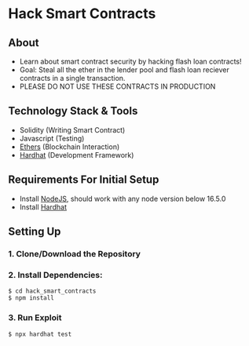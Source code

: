 # Hack Smart Contracts

## About

- Learn about smart contract security by hacking flash loan contracts!
- Goal: Steal all the ether in the lender pool and flash loan reciever
contracts in a single transaction.
- PLEASE DO NOT USE THESE CONTRACTS IN PRODUCTION


## Technology Stack & Tools

- Solidity (Writing Smart Contract)
- Javascript (Testing)
- [Ethers](https://docs.ethers.io/v5/) (Blockchain Interaction)
- [Hardhat](https://hardhat.org/) (Development Framework)

## Requirements For Initial Setup
- Install [NodeJS](https://nodejs.org/en/), should work with any node version below 16.5.0
- Install [Hardhat](https://hardhat.org/)

## Setting Up
### 1. Clone/Download the Repository

### 2. Install Dependencies:
```
$ cd hack_smart_contracts
$ npm install 
```

### 3. Run Exploit
`$ npx hardhat test`
